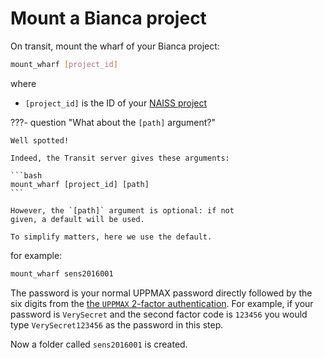 # Mount a Bianca project

On transit, mount the wharf of your Bianca project:

```bash
mount_wharf [project_id]
```

where

- `[project_id]` is the ID of your [NAISS project](../getting_started/project.md)

???- question "What about the `[path]` argument?"

    Well spotted!

    Indeed, the Transit server gives these arguments:

    ```bash
    mount_wharf [project_id] [path]
    ```

    However, the `[path]` argument is optional: if not
    given, a default will be used.

    To simplify matters, here we use the default.

for example:

```bash
mount_wharf sens2016001
```

The password is your normal UPPMAX password directly followed by
the six digits from the
[the `UPPMAX` 2-factor authentication](../getting_started/get_uppmax_2fa.md).
For example, if your password is `VerySecret` and the second factor code is `123456`
you would type `VerySecret123456` as the password in this step.

Now a folder called `sens2016001` is created.
